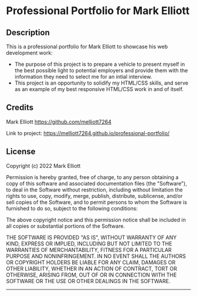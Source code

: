 # Professional Portfolio for Mark Elliott

## Description

This is a professional portfolio for Mark Elliott to showcase his web development work:

- The purpose of this project is to prepare a vehicle to present myself in the best possible light to potential employers and provide them with the information they need to select me for an intial interview.
- This project is an opportunity to solidify my HTML/CSS skills, and serve as an example of my best responsive HTML/CSS work in and of itself.


## Credits

Mark Elliott  https://github.com/melliott7264

Link to project: https://melliott7264.github.io/professional-portfolio/


## License

Copyright (c) 2022 Mark Elliott

Permission is hereby granted, free of charge, to any person obtaining a copy
of this software and associated documentation files (the "Software"), to deal
in the Software without restriction, including without limitation the rights
to use, copy, modify, merge, publish, distribute, sublicense, and/or sell
copies of the Software, and to permit persons to whom the Software is
furnished to do so, subject to the following conditions:

The above copyright notice and this permission notice shall be included in all
copies or substantial portions of the Software.

THE SOFTWARE IS PROVIDED "AS IS", WITHOUT WARRANTY OF ANY KIND, EXPRESS OR
IMPLIED, INCLUDING BUT NOT LIMITED TO THE WARRANTIES OF MERCHANTABILITY,
FITNESS FOR A PARTICULAR PURPOSE AND NONINFRINGEMENT. IN NO EVENT SHALL THE
AUTHORS OR COPYRIGHT HOLDERS BE LIABLE FOR ANY CLAIM, DAMAGES OR OTHER
LIABILITY, WHETHER IN AN ACTION OF CONTRACT, TORT OR OTHERWISE, ARISING FROM,
OUT OF OR IN CONNECTION WITH THE SOFTWARE OR THE USE OR OTHER DEALINGS IN THE
SOFTWARE.

---

